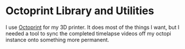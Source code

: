 # Octoprint Library and Utilities

I use [Octoprint](http://octoprint.org/) for my 3D printer.  It does
most of the things I want, but I needed a tool to sync the completed
timelapse videos off my octopi instance onto something more
permanent.
